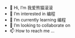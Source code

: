 - 👋 Hi, I’m 我爱熊猫滚滚
- 👀 I’m interested in 编程
- 🌱 I’m currently learning 编程
- 💞️ I’m looking to collaborate on 
- 📫 How to reach me ...

<!---
woaixiongmaogungun/woaixiongmaogungun is a ✨ special ✨ repository because its `README.md` (this file) appears on your GitHub profile.
You can click the Preview link to take a look at your changes.
--->
